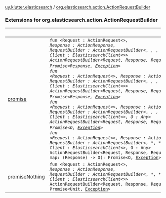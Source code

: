 [uy.klutter.elasticsearch](../index.md) / [org.elasticsearch.action.ActionRequestBuilder](.)


### Extensions for org.elasticsearch.action.ActionRequestBuilder

|&nbsp;|&nbsp;|
|---|---|
| [promise](promise.md) | <code>fun <Request : ActionRequest<*>, Response : ActionResponse, RequestBuilder : ActionRequestBuilder<*, *, *, *>, Client : ElasticsearchClient<*>> ActionRequestBuilder<Request, Response, RequestBuilder, Client>.promise(deferred: Deferred<Response, [Exception](http://docs.oracle.com/javase/6/docs/api/java/lang/Exception.html)>): Promise<Response, [Exception](http://docs.oracle.com/javase/6/docs/api/java/lang/Exception.html)></code><br/><code>fun <Request : ActionRequest<*>, Response : ActionResponse, RequestBuilder : ActionRequestBuilder<*, *, *, *>, Client : ElasticsearchClient<*>> ActionRequestBuilder<Request, Response, RequestBuilder, Client>.promise(): Promise<Response, [Exception](http://docs.oracle.com/javase/6/docs/api/java/lang/Exception.html)></code><br/><code>fun <Request : ActionRequest<*>, Response : ActionResponse, RequestBuilder : ActionRequestBuilder<*, *, *, *>, Client : ElasticsearchClient<*>, O : Any> ActionRequestBuilder<Request, Response, RequestBuilder, Client>.promise(map: (Response) -> O): Promise<O, [Exception](http://docs.oracle.com/javase/6/docs/api/java/lang/Exception.html)></code><br/><code>fun <Request : ActionRequest<*>, Response : ActionResponse, RequestBuilder : ActionRequestBuilder<*, *, *, *>, Client : ElasticsearchClient<*>, O : Any> ActionRequestBuilder<Request, Response, RequestBuilder, Client>.promise(deferred: Deferred<O, [Exception](http://docs.oracle.com/javase/6/docs/api/java/lang/Exception.html)>, map: (Response) -> O): Promise<O, [Exception](http://docs.oracle.com/javase/6/docs/api/java/lang/Exception.html)></code><br/> |
| [promiseNothing](promise-nothing.md) | <code>fun <Request : ActionRequest<*>, Response : ActionResponse, RequestBuilder : ActionRequestBuilder<*, *, *, *>, Client : ElasticsearchClient<*>> ActionRequestBuilder<Request, Response, RequestBuilder, Client>.promiseNothing(): Promise<Unit, [Exception](http://docs.oracle.com/javase/6/docs/api/java/lang/Exception.html)></code><br/> |
